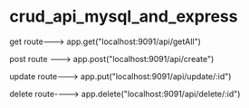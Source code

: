 # crud_api_mysql_and_express

get route---> app.get("localhost:9091/api/getAll")

post route ---> app.post("localhost:9091/api/create")

update route---> app.put("localhost:9091/api/update/:id")

delete route----> app.delete("localhost:9091/api/delete/:id")
